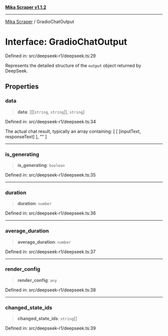 [**Mika Scraper v1.1.2**](../README.md)

***

[Mika Scraper](../README.md) / GradioChatOutput

# Interface: GradioChatOutput

Defined in: src/deepseek-r1/deepseek.ts:29

Represents the detailed structure of the `output` object returned by DeepSeek.

## Properties

### data

> **data**: \[\[\[`string`, `string`\]\], `string`\]

Defined in: src/deepseek-r1/deepseek.ts:34

The actual chat result, typically an array containing:
  [ [ [inputText, responseText] ], "" ]

***

### is\_generating

> **is\_generating**: `boolean`

Defined in: src/deepseek-r1/deepseek.ts:35

***

### duration

> **duration**: `number`

Defined in: src/deepseek-r1/deepseek.ts:36

***

### average\_duration

> **average\_duration**: `number`

Defined in: src/deepseek-r1/deepseek.ts:37

***

### render\_config

> **render\_config**: `any`

Defined in: src/deepseek-r1/deepseek.ts:38

***

### changed\_state\_ids

> **changed\_state\_ids**: `string`[]

Defined in: src/deepseek-r1/deepseek.ts:39
